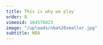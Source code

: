 ```yaml
---
title: This is why we play
order: 8
vimeoid: 164576823
image: "/uploads/nba%20smaller.jpg"
subtitle: NBA
---
```

